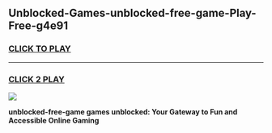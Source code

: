 
## Unblocked-Games-unblocked-free-game-Play-Free-g4e91
<h3>
<a href="https://premium76.site?title=unblocked-free-game&ref=23A">CLICK TO PLAY</a></h3>
<hr>

<h3>
<a href="https://premium76.site?title=unblocked-free-game&ref=23A">CLICK 2 PLAY</a>
  
</h3>

<a href="https://premium76.site?title=unblocked-free-game&ref=23A"><img src="https://clearcache.store/games.png"></a>


**unblocked-free-game games unblocked: Your Gateway to Fun and Accessible Online Gaming**
